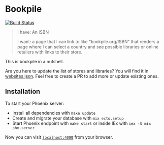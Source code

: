 # Bookpile

[![Build Status](https://github.com/bitboxer/bookpile/actions/workflows/elixir.yml/badge.svg?branch=main)](https://github.com/bitboxer/bookpile/actions/workflows/elixir.yml)


> I have: An ISBN
>
> I want: a page that I can link to like “bookpile.org/ISBN” that renders a
>         page where I can select a country and see possible libraries or
>         online retailers with links to their store.

This is bookpile in a nutshell.

Are you here to update the list of stores and libraries? You will find it
in [websites.json](websites.json). Feel free to create a PR to add more or
update existing ones.

## Installation

To start your Phoenix server:

  * Install all dependencies with `make update`
  * Create and migrate your database with `mix ecto.setup`
  * Start Phoenix endpoint with `make start` or inside IEx with `iex -S mix phx.server`

Now you can visit [`localhost:4000`](http://localhost:4000) from your browser.


